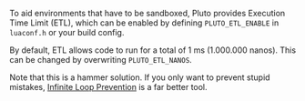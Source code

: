 To aid environments that have to be sandboxed, Pluto provides Execution Time Limit (ETL), which can be enabled by defining `PLUTO_ETL_ENABLE` in `luaconf.h` or your build config.

By default, ETL allows code to run for a total of 1 ms (1.000.000 nanos). This can be changed by overwriting `PLUTO_ETL_NANOS`.

Note that this is a hammer solution. If you only want to prevent stupid mistakes, [Infinite Loop Prevention](Infinite%20Loop%20Prevention) is a far better tool.
